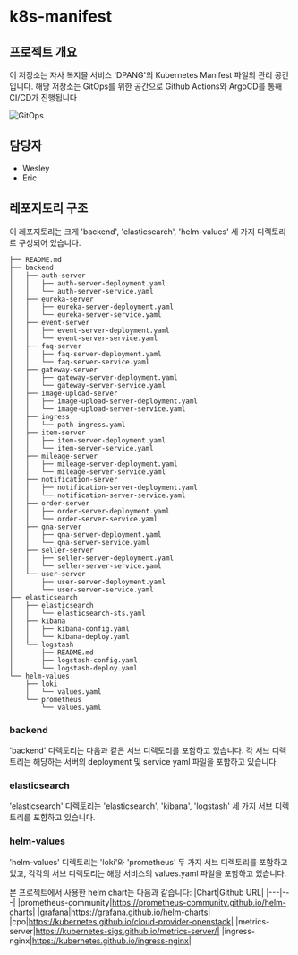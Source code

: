 # k8s-manifest
## 프로젝트 개요
이 저장소는 자사 복지몰 서비스 'DPANG'의 Kubernetes Manifest 파일의 관리 공간입니다. 해당 저장소는 GitOps를 위한 공간으로 Github Actions와 ArgoCD를 통해 CI/CD가 진행됩니다

![GitOps](https://github.com/kea-dpang/k8s-manifast/assets/74820505/7f5f914d-abd3-4764-a5bd-4203eb35727c)

## 담당자
- Wesley
- Eric

## 레포지토리 구조
이 레포지토리는 크게 'backend', 'elasticsearch', 'helm-values' 세 가지 디렉토리로 구성되어 있습니다.

```
├── README.md
├── backend
│   ├── auth-server
│   │   ├── auth-server-deployment.yaml
│   │   └── auth-server-service.yaml
│   ├── eureka-server
│   │   ├── eureka-server-deployment.yaml
│   │   └── eureka-server-service.yaml
│   ├── event-server
│   │   ├── event-server-deployment.yaml
│   │   └── event-server-service.yaml
│   ├── faq-server
│   │   ├── faq-server-deployment.yaml
│   │   └── faq-server-service.yaml
│   ├── gateway-server
│   │   ├── gateway-server-deployment.yaml
│   │   └── gateway-server-service.yaml
│   ├── image-upload-server
│   │   ├── image-upload-server-deployment.yaml
│   │   └── image-upload-server-service.yaml
│   ├── ingress
│   │   └── path-ingress.yaml
│   ├── item-server
│   │   ├── item-server-deployment.yaml
│   │   └── item-server-service.yaml
│   ├── mileage-server
│   │   ├── mileage-server-deployment.yaml
│   │   └── mileage-server-service.yaml
│   ├── notification-server
│   │   ├── notification-server-deployment.yaml
│   │   └── notification-server-service.yaml
│   ├── order-server
│   │   ├── order-server-deployment.yaml
│   │   └── order-server-service.yaml
│   ├── qna-server
│   │   ├── qna-server-deployment.yaml
│   │   └── qna-server-service.yaml
│   ├── seller-server
│   │   ├── seller-server-deployment.yaml
│   │   └── seller-server-service.yaml
│   └── user-server
│       ├── user-server-deployment.yaml
│       └── user-server-service.yaml
├── elasticsearch
│   ├── elasticsearch
│   │   └── elasticsearch-sts.yaml
│   ├── kibana
│   │   ├── kibana-config.yaml
│   │   └── kibana-deploy.yaml
│   └── logstash
│       ├── README.md
│       ├── logstash-config.yaml
│       └── logstash-deploy.yaml
└── helm-values
    ├── loki
    │   └── values.yaml
    └── prometheus
        └── values.yaml
```

### backend
'backend' 디렉토리는 다음과 같은 서브 디렉토리를 포함하고 있습니다. 각 서브 디렉토리는 해당하는 서버의 deployment 및 service yaml 파일을 포함하고 있습니다.

### elasticsearch
'elasticsearch' 디렉토리는 'elasticsearch', 'kibana', 'logstash' 세 가지 서브 디렉토리를 포함하고 있습니다.

### helm-values
'helm-values' 디렉토리는 'loki'와 'prometheus' 두 가지 서브 디렉토리를 포함하고 있고, 각각의 서브 디렉토리는 해당 서비스의 values.yaml 파일을 포함하고 있습니다.

본 프로젝트에서 사용한 helm chart는 다음과 같습니다:
|Chart|Github URL|
|---|---|
|prometheus-community|https://prometheus-community.github.io/helm-charts|
|grafana|https://grafana.github.io/helm-charts|
|cpo|https://kubernetes.github.io/cloud-provider-openstack|
|metrics-server|https://kubernetes-sigs.github.io/metrics-server/|
|ingress-nginx|https://kubernetes.github.io/ingress-nginx|
